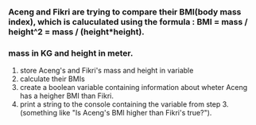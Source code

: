 ### Aceng and Fikri are trying to compare their BMI(body mass index), which is caluculated using the formula : BMI = mass / height^2 = mass / (height*height).
### mass in KG and height in meter.

1. store Aceng's  and Fikri's mass and height in variable
2. calculate their BMIs
3. create a boolean variable containing information about wheter Aceng has a heigher BMI than Fikri.
4. print a string to the console containing the variable from step 3. (something like "Is Aceng's BMI higher than Fikri's true?"). 
